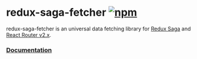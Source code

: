 # redux-saga-fetcher [![npm](https://img.shields.io/npm/v/redux-saga-fetcher.svg?style=flat-square)](https://www.npmjs.com/package/redux-saga-fetcher)

redux-saga-fetcher is an universal data fetching library for [Redux Saga](https://github.com/yelouafi/redux-saga) and [React Router v2.x](https://github.com/reactjs/react-router).

### [Documentation](https://github.com/ntkoso/redux-saga-fetcher/tree/master/docs)
